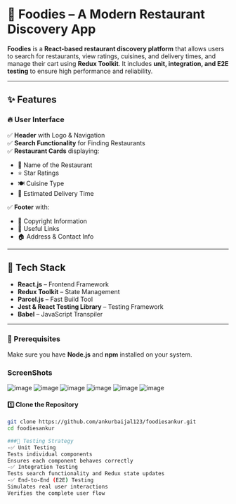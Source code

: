 # 🍔 Foodies – A Modern Restaurant Discovery App  

**Foodies** is a **React-based restaurant discovery platform** that allows users to search for restaurants, view ratings, cuisines, and delivery times, and manage their cart using **Redux Toolkit**. It includes **unit, integration, and E2E testing** to ensure high performance and reliability.  

---

## ✨ Features  

### 🔥 User Interface  
✅ **Header** with Logo & Navigation  
✅ **Search Functionality** for Finding Restaurants  
✅ **Restaurant Cards** displaying:  
   - 🏪 Name of the Restaurant  
   - ⭐ Star Ratings  
   - 🍽️ Cuisine Type  
   - 🚴 Estimated Delivery Time  

✅ **Footer** with:  
   - 📜 Copyright Information  
   - 🔗 Useful Links  
   - 🏠 Address & Contact Info  

---

## 🔧 Tech Stack  

- **React.js** – Frontend Framework  
- **Redux Toolkit** – State Management  
- **Parcel.js** – Fast Build Tool  
- **Jest & React Testing Library** – Testing Framework  
- **Babel** – JavaScript Transpiler  

---

### 📌 Prerequisites  
Make sure you have **Node.js** and **npm** installed on your system.  

### ScreenShots
![image](https://github.com/user-attachments/assets/b42fa371-1171-4c0a-a008-36c40394cf6c)
![image](https://github.com/user-attachments/assets/176c297a-5655-4c0f-88e5-60a69a170aac)
![image](https://github.com/user-attachments/assets/c7ff61eb-a4d5-494b-a6b3-ed913bd1287a)
![image](https://github.com/user-attachments/assets/6d3beb56-2ea0-4ded-90a9-e21a8b352d7d)
![image](https://github.com/user-attachments/assets/420725c8-91f2-4b00-abae-461ad94bfde4)
![image](https://github.com/user-attachments/assets/379a911c-6307-448d-9516-84569bc205ef)

#### 1️⃣ Clone the Repository  
```sh
git clone https://github.com/ankurbaijal123/foodiesankur.git
cd foodiesankur

###🧪 Testing Strategy
-✅ Unit Testing
Tests individual components
Ensures each component behaves correctly
-✅ Integration Testing
Tests search functionality and Redux state updates
-✅ End-to-End (E2E) Testing
Simulates real user interactions
Verifies the complete user flow
